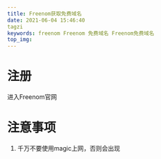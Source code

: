```yaml
---
title: Freenom获取免费域名
date: 2021-06-04 15:46:40
tagzi
keywords: freenom Freenom 免费域名 Freenom免费域名
top_img:
---
```




# 注册

进入Freenom官网







# 注意事项

1. 千万不要使用magic上网，否则会出现 
